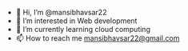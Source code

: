 - 👋 Hi, I’m @mansibhavsar22
- 👀 I’m interested in Web development
- 🌱 I’m currently learning cloud computing
- 📫 How to reach me mansibhavsar22@gmail.com

<!---
mansibhavsar22/mansibhavsar22 is a ✨ special ✨ repository because its `README.md` (this file) appears on your GitHub profile.
You can click the Preview link to take a look at your changes.
--->
